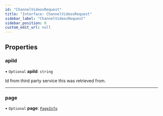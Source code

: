 ```yaml
---
id: "ChannelVideosRequest"
title: "Interface: ChannelVideosRequest"
sidebar_label: "ChannelVideosRequest"
sidebar_position: 0
custom_edit_url: null
---
```


## Properties

### apiId

• `Optional` **apiId**: `string`

Id from third party service this was retrieved from.

___

### page

• `Optional` **page**: [`PageInfo`](PageInfo.md)
